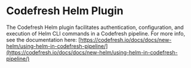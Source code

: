 # Codefresh Helm Plugin
The Codefresh Helm plugin facilitates authentication, configuration, and execution of Helm CLI commands in a Codefresh pipeline. For more info, see the documentation here: [https://codefresh.io/docs/docs/new-helm/using-helm-in-codefresh-pipeline/](https://codefresh.io/docs/docs/new-helm/using-helm-in-codefresh-pipeline/)
